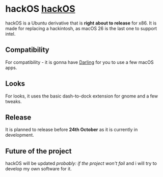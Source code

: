 # hackOS [hackOS](https://i.postimg.cc/3NV97nvh)
hackOS is a Ubuntu derivative that is **right about to release** for x86.
It is made for replacing a hackintosh, as macOS 26 is the last one to support intel.

## Compatibility
For compatibility - it is gonna have [Darling](https://www.darlinghq.org/) for you to use a few macOS apps.

## Looks
For looks, it uses the basic dash-to-dock extension for gnome and a few tweaks.

## Release
It is planned to release before **24th October** as it is currently in development.

## Future of the project
hackOS will be updated *probably: if the project won't fail* and i will try to develop my own software for it.
